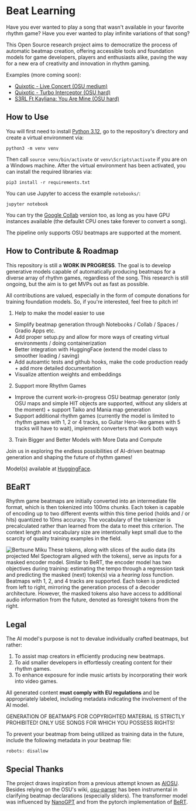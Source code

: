 # Beat Learning
Have you ever wanted to play a song that wasn't available in your favorite rhythm game? Have you ever wanted to play infinite variations of that song?

This Open Source research project aims to democratize the process of automatic beatmap creation, offering accessible tools and foundation models for game developers, players and enthusiasts alike, paving the way for a new era of creativity and innovation in rhythm gaming. 

Examples (more coming soon):
- [Quixotic - Live Concert (OSU medium)](https://www.youtube.com/watch?v=CV0le0Tbx1U)
- [Quixotic - Turbo Interceptor (OSU hard)](https://www.youtube.com/watch?v=iaeQxMU0ggc)
- [S3RL Ft Kayliana: You Are Mine (OSU hard)](https://www.youtube.com/watch?v=tyhkMdpbRi8)

## How to Use
You will first need to install [Python 3.12](https://www.python.org/downloads/), go to the repository's directory and create a virtual environment via:
```
python3 -m venv venv
```
Then call `source venv/bin/activate` or `venv\Scripts\activate` if you are on a Windows machine.
After the virtual environment has been activated, you can install the required libraries via:
```
pip3 install -r requirements.txt
```
You can use Jupyter to access the example `notebooks/`:
```
jupyter notebook
```

You can try the [Google Collab](https://colab.research.google.com/drive/1KpfE-pkmzc6c_mISQdKvBH5gqVTvFao3?usp=sharing) version too, as long as you have GPU instances available (the defaulkt CPU ones take forever to convert a song).

The pipeline only supports OSU beatmaps are supported at the moment. 

## How to Contribute & Roadmap
This repository is still a **WORK IN PROGRESS**. The goal is to develop generative models capable of automatically producing beatmaps for a diverse array of rhythm games, regardless of the song. This research is still ongoing, but the aim is to get MVPs out as fast as possible.

All contributions are valued, especially in the form of compute donations for training foundation models. So, if you're interested, feel free to pitch in! 

1. Help to make the model easier to use
- Simplify beatmap generation through Notebooks / Collab / Spaces / Gradio Apps etc.
- Add proper setup.py and allow for more ways of creating virtual environments / doing containerization
- Better integration with HuggingFace (extend the model class to smoother loading / saving)
- Add autoamtic tests and github hooks, make the code production ready + add more detailed documentation
- Visualize attention weights and embeddings

2. Support more Rhythm Games
- Improve the current work-in-progress OSU beatmap generator (only OSU maps and simple HIT objects are supported, without any sliders at the moment) + support Taiko and Mania map generation
- Support additional rhythm games (currently the model is limited to rhythm games with 1, 2 or 4 tracks, so Guitar Hero-like games with 5 tracks will have to wait), implement converters that work both ways

3. Train Bigger and Better Models with More Data and Compute


Join us in exploring the endless possibilities of AI-driven beatmap generation and shaping the future of rhythm games!

Model(s) available at [HuggingFace](https://huggingface.co/sedthh/BeatLearning).

## BEaRT
Rhythm game beatmaps are initially converted into an intermediate file format, which is then tokenized into 100ms chunks. Each token is capable of encoding up to two different events within this time period (holds and / or hits) quantized to 10ms accuracy. The vocabulary of the tokenizer is precalculated rather than learned from the data to meet this criterion. The context length and vocabulary size are intentionally kept small due to the scarcity of quality training examples in the field.

![Bertsune Miku](beatlearning/static/BEaRT.png)
These tokens, along with slices of the audio data (its projected Mel Spectogram aligned with the tokens), serve as inputs for a masked encoder model. Similar to BeRT, the encoder model has two objectives during training: estimating the tempo through a regression task and predicting the masked (next) token(s) via a *hearing loss* function.
Beatmaps with 1, 2, and 4 tracks are supported. Each token is predicted from left to right, mirroring the generation process of a decoder architecture. However, the masked tokens also have access to additional audio information from the future, denoted as foresight tokens from the right.

## Legal
The AI model's purpose is not to devalue individually crafted beatmaps, but rather:

1. To assist map creators in efficiently producing new beatmaps.
2. To aid smaller developers in effortlessly creating content for their rhythm games.
3. To enhance exposure for indie music artists by incorporating their work into video games.

All generated content **must comply with EU regulations** and be appropriately labeled, including metadata indicating the involvement of the AI model.

GENERATION OF BEATMAPS FOR COPYRIGHTED MATERIAL IS STRICTLY PROHIBITED! ONLY USE SONGS FOR WHICH YOU POSSESS RIGHTS!

To prevent your beatmap from being utilized as training data in the future, include the following metadata in your beatmap file:
```
robots: disallow
```

## Special Thanks
The project draws inspiration from a previous attempt known as [AIOSU](https://www.nicksypteras.com/blog/aisu.html).  
Besides relying on the OSU's wiki, [osu-parser](https://github.com/nojhamster/osu-parser) has been instrumental in clarifying beatmap declarations (especially sliders). The transformer model was influenced by [NanoGPT](https://github.com/karpathy/nanoGPT) and from the pytorch implementation of [BeRT](https://github.com/codertimo/BERT-pytorch/).